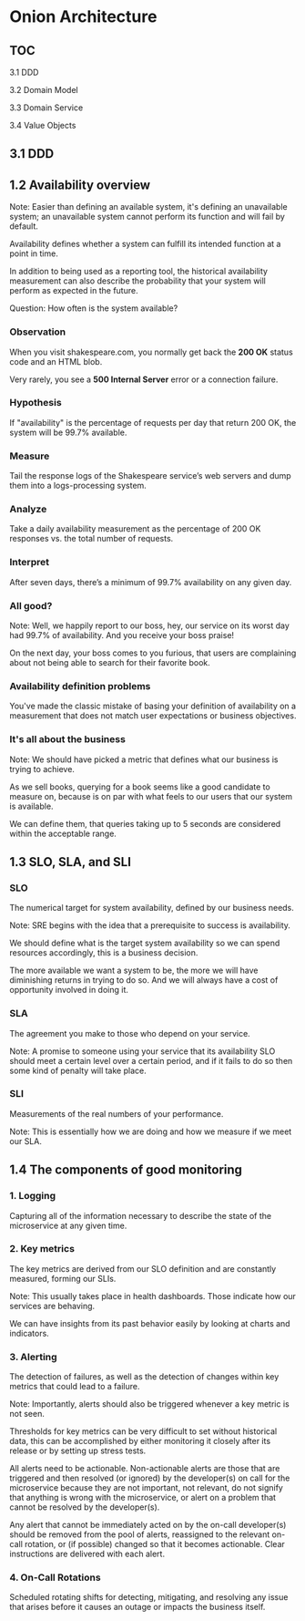 # Onion Architecture


## TOC

3.1 DDD

3.2 Domain Model

3.3 Domain Service

3.4 Value Objects


## 3.1 DDD


<!-- .slide: data-background="slides/assets/cockpit.jpg"  --> 


<!-- .slide: data-background="slides/assets/cockpit_black.png"  --> 


## 1.2 Availability overview

Note:
Easier than defining an available system, it's defining an unavailable system; an unavailable system cannot perform its function and will fail by default.

Availability defines whether a system can fulfill its intended function at a point in time. 

In addition to being used as a reporting tool, the historical availability measurement can also describe the probability that your system will perform as expected in the future.


Question: How often is the system available?


### Observation

When you visit shakespeare.com, you normally get back the <b>200 OK</b> status code and an HTML blob. 

Very rarely, you see a <b>500 Internal Server</b> error or a connection failure.


### Hypothesis
If "availability" is the percentage of requests per day that return 200 OK, the system will be 99.7% available.


### Measure
Tail the response logs of the Shakespeare service’s web servers and dump them into a logs-processing system.


### Analyze
Take a daily availability measurement as the percentage of 200 OK responses vs. the total number of requests.


### Interpret
After seven days, there’s a minimum of 99.7% availability on any given day.


<!-- .slide: data-background="slides/assets/shakespare.png"  --> 


### All good?

Note:
Well, we happily report to our boss, hey, our service on its worst day had 99.7% of availability. And you receive your boss praise!

On the next day, your boss comes to you furious, that users are complaining about not being able to search for their favorite book.


### Availability definition problems
You've made the classic mistake of basing your definition of availability on a measurement that does not match user expectations or business objectives.


### It's all about the business 

Note:
We should have picked a metric that defines what our business is trying to achieve.

As we sell books, querying for a book seems like a good candidate to measure on, because is on par with what feels to our users that our system is available.

We can define them, that queries taking up to 5 seconds are considered within the acceptable range.


## 1.3 SLO, SLA, and SLI


### SLO
The numerical target for system availability, defined by our business needs.

Note: 
SRE begins with the idea that a prerequisite to success is availability.

We should define what is the target system availability so we can spend resources accordingly, this is a business decision.

The more available we want a system to be, the more we will have diminishing returns in trying to do so. And we will always have a cost of opportunity involved in doing it.


### SLA
The agreement you make to those who depend on your service.

Note:
A promise to someone using your service that its availability SLO should meet a certain level over a certain period, and if it fails to do so then some kind of penalty will take place.


### SLI
Measurements of the real numbers of your performance.

Note:
This is essentially how we are doing and how we measure if we meet our SLA.


## 1.4 The components of good monitoring


### 1. Logging
Capturing all of the information necessary to describe the state of the microservice at any given time.


### 2. Key metrics
The key metrics are derived from our SLO definition and are constantly measured, forming our SLIs.

Note:
This usually takes place in health dashboards. Those indicate how our services are behaving. 

We can have insights from its past behavior easily by looking at charts and indicators.


### 3. Alerting
The detection of failures, as well as the detection of changes within key metrics that could lead to a failure.

Note:
Importantly, alerts should also be triggered whenever a key metric is not
seen. 

Thresholds for key metrics can be very difficult to set without historical data, this can be accomplished by either monitoring it closely after its release or by setting up stress tests.

All alerts need to be actionable. Non-actionable alerts are those that are triggered and then resolved (or ignored) by the developer(s) on call for the microservice because
they are not important, not relevant, do not signify that anything is wrong with the microservice, or alert on a problem that cannot be resolved by the developer(s).

Any alert that cannot be immediately acted on by the on-call developer(s) should be removed from the pool of alerts, reassigned to the relevant on-call rotation, or (if possible) changed so that it becomes actionable. Clear instructions are delivered with each alert.


### 4. On-Call Rotations
Scheduled rotating shifts for detecting, mitigating, and resolving any issue that arises before it causes an outage or impacts the business itself.
